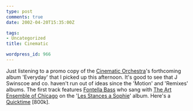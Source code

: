 ```yaml
---
type: post
comments: true
date: 2002-04-20T15:35:00Z

tags:
- Uncategorized
title: Cinematic

wordpress_id: 966
---
```


Just listening to a promo copy of the [Cinematic Orchestra](http://www.allmusic.com/cg/amg.dll?p=amg&sql=1CINEMATIC|ORCHESTRA)'s forthcoming album 'Everyday' that I picked up this afternoon. It's good to see that J Swinscoe and co. haven't run out of ideas since the 'Motion' and 'Remixes' albums. The first track features [Fontella Bass](http://www.allmusic.com/cg/amg.dll?p=amg&sql=B5u6fmpn39f3o) who sang with [The Art Ensemble of Chicago](http://www.allmusic.com/cg/amg.dll?p=amg&sql=Bwy59keft7q7x) on the '[Les Stances a Sophie](http://www.allmusic.com/cg/amg.dll?p=amg&sql=A1b821va8zzva)' album. Here's a [Quicktime](http://www.video-c.co.uk/cinematicorchestra/allthatyougive.html) [800k]. 
